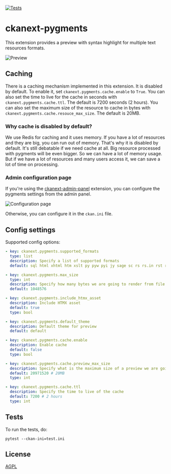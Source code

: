 [![Tests](https://github.com/DataShades/ckanext-pygments/workflows/Tests/badge.svg?branch=main)](https://github.com/DataShades/ckanext-pygments/actions)

# ckanext-pygments

This extension provides a preview with syntax highlight for multiple text resources formats.

![Preview](doc/preview.png)

## Caching
There is a caching mechanism implemented in this extension. It is disabled by default. To enable it, set `ckanext.pygments.cache.enable` to `True`. You can also set the time to live for the cache in seconds with `ckanext.pygments.cache.ttl`. The default is 7200 seconds (2 hours). You can also set the maximum size of the resource to cache in bytes with `ckanext.pygments.cache.resouce_max_size`. The default is 20MB.

### Why cache is disabled by default?
We use Redis for caching and it uses memory. If you have a lot of resources and they are big, you can run out of memory. That's why it is disabled by default.
It's still debatable if we need cache at all. Big resource processed with pygments will be even bigger. So we can have a lot of memory usage. But if we have a lot of resources and many users access it, we can save a lot of time on processing.

### Admin configuration page
If you're using the [ckanext-admin-panel](https://github.com/DataShades/ckanext-admin-panel) extension, you can configure the pygments settings from the admin panel.

![Configuration page](doc/config.png)

Otherwise, you can configure it in the `ckan.ini` file.

## Config settings

Supported config options:

```yaml
- key: ckanext.pygments.supported_formats
  type: list
  description: Specify a list of supported formats
  default: sql html xhtml htm xslt py pyw pyi jy sage sc rs rs.in rst rest md markdown xml xsl rss xslt xsd wsdl wsf json jsonld yaml yml dtd php inc rdf ttl js

- key: ckanext.pygments.max_size
  type: int
  description: Specify how many bytes we are going to render from file. Default to 1MB
  default: 1048576

- key: ckanext.pygments.include_htmx_asset
  description: Include HTMX asset
  default: true
  type: bool

- key: ckanext.pygments.default_theme
  description: Default theme for preview
  default: default

- key: ckanext.pygments.cache.enable
  description: Enable cache
  default: false
  type: bool

- key: ckanext.pygments.cache.preview_max_size
  description: Specify what is the maximum size of a preview we are going to cache
  default: 20971520 # 20MB
  type: int

- key: ckanext.pygments.cache.ttl
  description: Specify the time to live of the cache
  default: 7200 # 2 hours
  type: int
```

## Tests

To run the tests, do:

    pytest --ckan-ini=test.ini

## License

[AGPL](https://www.gnu.org/licenses/agpl-3.0.en.html)
